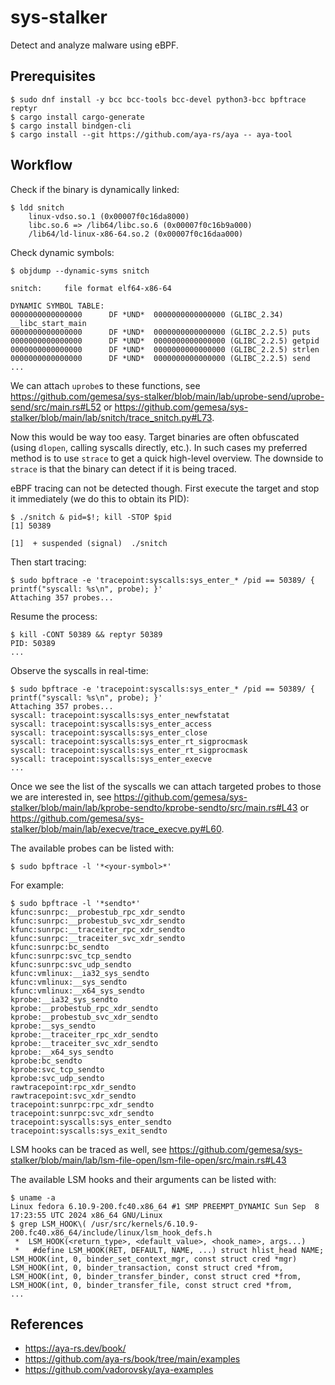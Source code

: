 # sys-stalker

Detect and analyze malware using eBPF.

## Prerequisites

```
$ sudo dnf install -y bcc bcc-tools bcc-devel python3-bcc bpftrace reptyr
$ cargo install cargo-generate
$ cargo install bindgen-cli
$ cargo install --git https://github.com/aya-rs/aya -- aya-tool
```

## Workflow

Check if the binary is dynamically linked:

```
$ ldd snitch
	linux-vdso.so.1 (0x00007f0c16da8000)
	libc.so.6 => /lib64/libc.so.6 (0x00007f0c16b9a000)
	/lib64/ld-linux-x86-64.so.2 (0x00007f0c16daa000)
```

Check dynamic symbols:

```
$ objdump --dynamic-syms snitch

snitch:     file format elf64-x86-64

DYNAMIC SYMBOL TABLE:
0000000000000000      DF *UND*	0000000000000000 (GLIBC_2.34) __libc_start_main
0000000000000000      DF *UND*	0000000000000000 (GLIBC_2.2.5) puts
0000000000000000      DF *UND*	0000000000000000 (GLIBC_2.2.5) getpid
0000000000000000      DF *UND*	0000000000000000 (GLIBC_2.2.5) strlen
0000000000000000      DF *UND*	0000000000000000 (GLIBC_2.2.5) send
...
```

We can attach `uprobe`s to these functions, see https://github.com/gemesa/sys-stalker/blob/main/lab/uprobe-send/uprobe-send/src/main.rs#L52 or https://github.com/gemesa/sys-stalker/blob/main/lab/snitch/trace_snitch.py#L73.

Now this would be way too easy. Target binaries are often obfuscated (using `dlopen`, calling syscalls directly, etc.). In such cases my preferred method is to use `strace` to get a quick high-level overview. The downside to `strace` is that the binary can detect if it is being traced.

eBPF tracing can not be detected though. First execute the target and stop it immediately (we do this to obtain its PID):

```
$ ./snitch & pid=$!; kill -STOP $pid
[1] 50389
                                                                                                                      
[1]  + suspended (signal)  ./snitch
```

Then start tracing:

```
$ sudo bpftrace -e 'tracepoint:syscalls:sys_enter_* /pid == 50389/ { printf("syscall: %s\n", probe); }'
Attaching 357 probes...
```
Resume the process:

```
$ kill -CONT 50389 && reptyr 50389
PID: 50389
...
```
Observe the syscalls in real-time:

```
$ sudo bpftrace -e 'tracepoint:syscalls:sys_enter_* /pid == 50389/ { printf("syscall: %s\n", probe); }'
Attaching 357 probes...
syscall: tracepoint:syscalls:sys_enter_newfstatat
syscall: tracepoint:syscalls:sys_enter_access
syscall: tracepoint:syscalls:sys_enter_close
syscall: tracepoint:syscalls:sys_enter_rt_sigprocmask
syscall: tracepoint:syscalls:sys_enter_rt_sigprocmask
syscall: tracepoint:syscalls:sys_enter_execve
...
```

Once we see the list of the syscalls we can attach targeted probes to those we are interested in, see https://github.com/gemesa/sys-stalker/blob/main/lab/kprobe-sendto/kprobe-sendto/src/main.rs#L43 or https://github.com/gemesa/sys-stalker/blob/main/lab/execve/trace_execve.py#L60.

The available probes can be listed with:

```
$ sudo bpftrace -l '*<your-symbol>*'
```

For example:

```
$ sudo bpftrace -l '*sendto*'
kfunc:sunrpc:__probestub_rpc_xdr_sendto
kfunc:sunrpc:__probestub_svc_xdr_sendto
kfunc:sunrpc:__traceiter_rpc_xdr_sendto
kfunc:sunrpc:__traceiter_svc_xdr_sendto
kfunc:sunrpc:bc_sendto
kfunc:sunrpc:svc_tcp_sendto
kfunc:sunrpc:svc_udp_sendto
kfunc:vmlinux:__ia32_sys_sendto
kfunc:vmlinux:__sys_sendto
kfunc:vmlinux:__x64_sys_sendto
kprobe:__ia32_sys_sendto
kprobe:__probestub_rpc_xdr_sendto
kprobe:__probestub_svc_xdr_sendto
kprobe:__sys_sendto
kprobe:__traceiter_rpc_xdr_sendto
kprobe:__traceiter_svc_xdr_sendto
kprobe:__x64_sys_sendto
kprobe:bc_sendto
kprobe:svc_tcp_sendto
kprobe:svc_udp_sendto
rawtracepoint:rpc_xdr_sendto
rawtracepoint:svc_xdr_sendto
tracepoint:sunrpc:rpc_xdr_sendto
tracepoint:sunrpc:svc_xdr_sendto
tracepoint:syscalls:sys_enter_sendto
tracepoint:syscalls:sys_exit_sendto
```

LSM hooks can be traced as well, see https://github.com/gemesa/sys-stalker/blob/main/lab/lsm-file-open/lsm-file-open/src/main.rs#L43

The available LSM hooks and their arguments can be listed with:

```
$ uname -a
Linux fedora 6.10.9-200.fc40.x86_64 #1 SMP PREEMPT_DYNAMIC Sun Sep  8 17:23:55 UTC 2024 x86_64 GNU/Linux
$ grep LSM_HOOK\( /usr/src/kernels/6.10.9-200.fc40.x86_64/include/linux/lsm_hook_defs.h
 *	LSM_HOOK(<return_type>, <default_value>, <hook_name>, args...)
 *   #define LSM_HOOK(RET, DEFAULT, NAME, ...) struct hlist_head NAME;
LSM_HOOK(int, 0, binder_set_context_mgr, const struct cred *mgr)
LSM_HOOK(int, 0, binder_transaction, const struct cred *from,
LSM_HOOK(int, 0, binder_transfer_binder, const struct cred *from,
LSM_HOOK(int, 0, binder_transfer_file, const struct cred *from,
...
```

## References

- https://aya-rs.dev/book/
- https://github.com/aya-rs/book/tree/main/examples
- https://github.com/vadorovsky/aya-examples
